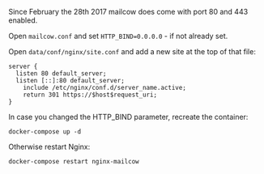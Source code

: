 Since February the 28th 2017 mailcow does come with port 80 and 443 enabled.

Open `mailcow.conf` and set `HTTP_BIND=0.0.0.0` - if not already set.

Open `data/conf/nginx/site.conf` and add a new site at the top of that file:

```
server {
  listen 80 default_server;
  listen [::]:80 default_server;
	include /etc/nginx/conf.d/server_name.active;
	return 301 https://$host$request_uri;
}
```

In case you changed the HTTP_BIND parameter, recreate the container:

```
docker-compose up -d
```

Otherwise restart Nginx:

```
docker-compose restart nginx-mailcow
```
